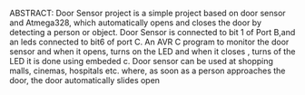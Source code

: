 ABSTRACT:
Door Sensor project is a simple project based on door sensor and Atmega328, which automatically opens and closes the door by detecting a person or object. 
Door Sensor is connected to bit 1 of Port B,and an leds connected to bit6 of port C. An AVR C program to monitor the door sensor and when it opens, turns on the LED and when it closes , turns of the LED it is done using embeded c. 
Door sensor can be used at shopping malls, cinemas, hospitals etc. where, as soon as a person approaches the door, the door automatically slides open
